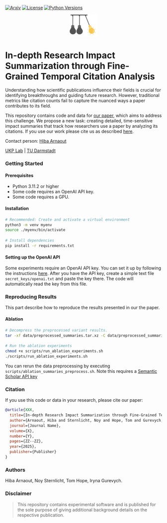 [![Arxiv](https://img.shields.io/badge/Arxiv-YYMM.NNNNN-red?style=flat-square&logo=arxiv&logoColor=white)](https://put-here-your-paper.com)
[![License](https://img.shields.io/github/license/UKPLab/generating-impact-summaries)](https://opensource.org/licenses/Apache-2.0)
[![Python Versions](https://img.shields.io/badge/Python-3.11-blue.svg?style=flat&logo=python&logoColor=white)](https://www.python.org/)



<p align="center">
  <img src="impact_summaries_icon.png" alt="Centered Image" width="90" />
</p>

# In-depth Research Impact Summarization through Fine-Grained Temporal Citation Analysis





Understanding how scientific publications influence their fields is crucial for identifying breakthroughs and guiding future research. However, traditional metrics like citation counts fail to capture the nuanced ways a paper contributes to its field.

This repository contains code and data for [our paper](https://anonymous.4open.science/r/impact-summary-8B64), which aims to address this challenge. We propose a new task: creating detailed, time-sensitive impact summaries that track how researchers use a paper by analyzing its citations.
If you use our work please cite us as described [here](#citation).


Contact person: [Hiba Arnaout](mailto:hiba.arnaout@tu-darmstadt.de) 

[UKP Lab](https://www.ukp.tu-darmstadt.de/) | [TU Darmstadt](https://www.tu-darmstadt.de/
)


### Getting Started
#### Prerequisites
* Python 3.11.2 or higher
* Some code requires an OpenAI API key.
* Some code requires a GPU.

#### Installation

```bash
# Recommended: Create and activate a virtual environment
python3 -m venv myenv
source ./myenv/bin/activate

# Install dependencies
pip install -r requirements.txt
```

#### Setting up the OpenAI API
Some experiments require an OpenAI API key. You can set it up by following the instructions [here](https://beta.openai.com/docs/developer-quickstart/).
After you have the API key, create a simple text file `secret_keys/openai.txt` and paste the key there. The code will automatically read the key from this file.


### Reproducing Results
This part describe how to reproduce the results presented in our the paper.

#### Ablation

```bash
# Decompress the preprocessed variant results.
tar -xf data/preprocessed_summaries.tar.xz -C data/preprocessed_summaries

# Run the ablation experiments
chmod +x scripts/run_ablation_experiments.sh
./scripts/run_ablation_experiments.sh
```

You can rerun the data preprocessing by executing `scripts/ablation_summaries_preprocess.sh`. Note this requires a [Semantic Scholar API key](https://www.semanticscholar.org/product/api#api-key-form)

### Citation
If you use this code or data in your research, please cite our paper:

```bibtex
@article{XXX,
  title={In-depth Research Impact Summarization through Fine-Grained Temporal Citation Analysis},
  author={Arnaout, Hiba and Sternlicht, Noy and Hope, Tom and Gurevych, Iryna},
  journal={Journal Name},
  volume={X},
  number={Y},
  pages={ZZ--ZZ},
  year={2025},
  publisher={Publisher}
}
```

### Authors

Hiba Arnaout, Noy Sternlicht, Tom Hope, Iryna Gurevych.

### Disclaimer

> This repository contains experimental software and is published for the sole purpose of giving additional background details on the respective publication. 
